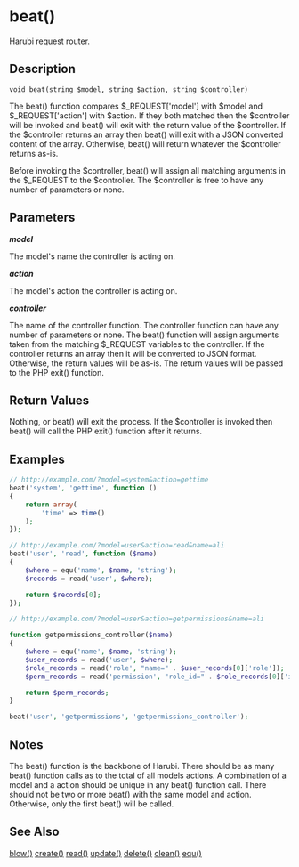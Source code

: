 beat()
======

Harubi request router.

## Description

```
void beat(string $model, string $action, string $controller)
```

The beat() function compares $_REQUEST['model'] with $model and $_REQUEST['action'] with $action. If they both matched then the $controller will be invoked and beat() will exit with the return value of the $controller. If the $controller returns an array then beat() will exit with a JSON converted content of the array. Otherwise, beat() will return whatever the $controller returns as-is.

Before invoking the $controller, beat() will assign all matching arguments in the $_REQUEST to the $controller. The $controller is free to have any number of parameters or none.

## Parameters

***model***

The model's name the controller is acting on. 

***action***

The model's action the controller is acting on.

***controller***

The name of the controller function. The controller function can have any number of parameters or none. The beat() function will assign arguments taken from the matching $_REQUEST variables to the controller. If the controller returns an array then it will be converted to JSON format. Otherwise, the return values will be as-is. The return values will be passed to the PHP exit() function.

## Return Values

Nothing, or beat() will exit the process. If the $controller is invoked then beat() will call the PHP exit() function after it returns.

## Examples

```php
// http://example.com/?model=system&action=gettime
beat('system', 'gettime', function ()
{	
	return array(
		'time' => time()
	);
});
```

```php
// http://example.com/?model=user&action=read&name=ali
beat('user', 'read', function ($name)
{	
	$where = equ('name', $name, 'string');
	$records = read('user', $where);

	return $records[0];
});
```

```php
// http://example.com/?model=user&action=getpermissions&name=ali

function getpermissions_controller($name)
{
	$where = equ('name', $name, 'string');
	$user_records = read('user', $where);
	$role_records = read('role', "name=" . $user_records[0]['role']);
	$perm_records = read('permission', "role_id=" . $role_records[0]['id']);

	return $perm_records;
}

beat('user', 'getpermissions', 'getpermissions_controller');
```

## Notes

The beat() function is the backbone of Harubi. There should be as many beat() function calls as to the total of all models actions. A combination of a model and a action should be unique in any beat() function call. There should not be two or more beat() with the same model and action. Otherwise, only the first beat() will be called.

## See Also

[blow()](blow.md)
[create()](create.md)
[read()](read.md)
[update()](update.md)
[delete()](delete.md)
[clean()](clean.md)
[equ()](equ.md)

